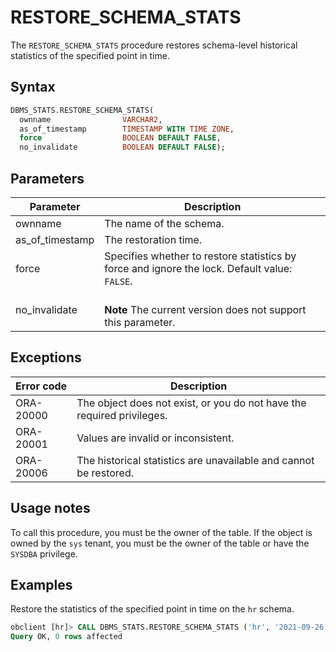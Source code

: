# RESTORE_SCHEMA_STATS

The `RESTORE_SCHEMA_STATS` procedure restores schema-level historical statistics of the specified point in time.

## Syntax

```sql
DBMS_STATS.RESTORE_SCHEMA_STATS(
  ownname                VARCHAR2,
  as_of_timestamp        TIMESTAMP WITH TIME ZONE,
  force                  BOOLEAN DEFAULT FALSE,
  no_invalidate          BOOLEAN DEFAULT FALSE);
```



## Parameters

| Parameter       | Description                                                                                   |
|-----------------|-----------------------------------------------------------------------------------------------|
| ownname         | The name of the schema.                                                                       |
| as_of_timestamp | The restoration time.                                                                         |
| force           | Specifies whether to restore statistics by force and ignore the lock. Default value: `FALSE`. |
| no_invalidate   | <br>**Note** The current version does not support this parameter.  </br>                      |



## Exceptions

| Error code | Description                                                            |
|------------|------------------------------------------------------------------------|
| ORA-20000  | The object does not exist, or you do not have the required privileges. |
| ORA-20001  | Values are invalid or inconsistent.                                    |
| ORA-20006  | The historical statistics are unavailable and cannot be restored.      |



## Usage notes

To call this procedure, you must be the owner of the table. If the object is owned by the `sys` tenant, you must be the owner of the table or have the `SYSDBA` privilege.

## Examples

Restore the statistics of the specified point in time on the `hr` schema.

```sql
obclient [hr]> CALL DBMS_STATS.RESTORE_SCHEMA_STATS ('hr', '2021-09-26 19:02:12.675729');
Query OK, 0 rows affected
```
